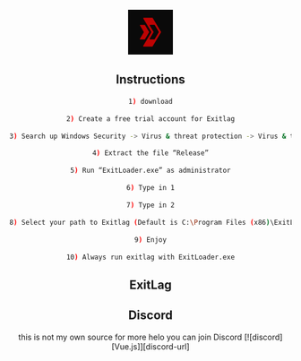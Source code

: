 <br />
<div align="center">
  <a href="https://github.com/raXXXar/EXITLAG">
    <img src="images/logo.png" alt="Logo" width="80" height="80">
  </a>

## Instructions
  ```sh
1) download
  ```
  ```sh
2) Create a free trial account for Exitlag
  ```
  ```sh
3) Search up Windows Security -> Virus & threat protection -> Virus & threat protection settings (Manage settings) -> Real-time protection OFF
  ```
  ```sh
4) Extract the file “Release”
  ```
  ```sh
5) Run “ExitLoader.exe” as administrator
  ```
  ```sh
6) Type in 1
  ```
  ```sh
7) Type in 2
  ```
  ```sh
8) Select your path to Exitlag (Default is C:\Program Files (x86)\ExitLag)
  ```
  ```sh
9) Enjoy
  ```
  ```sh
10) Always run exitlag with ExitLoader.exe
  ```

## ExitLag 
[Download]: https://cdn.exitlag.com/SetupExitLagBeta-5.1.0-x64.exe

## Discord 
this is not my own source for more helo you can join Discord 
[![discord][Vue.js]][discord-url]
